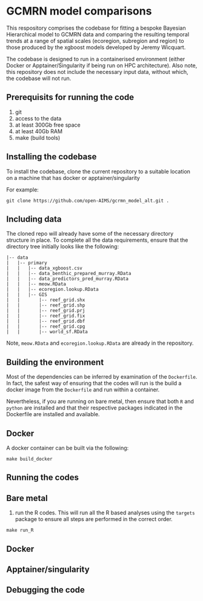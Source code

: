 GCMRN model comparisons
=======================================================

This respository comprises the codebase for fitting a bespoke Bayesian
Hierarchical model to GCMRN data and comparing the resulting temporal
trends at a range of spatial scales (ecoregion, subregion and region)
to those produced by the xgboost models developed by Jeremy Wicquart.

The codebase is designed to run in a containerised environment (either
Docker or Apptainer/Singularity if being run on HPC architecture).
Also note, this repository does not include the necessary input data,
without which, the codebase will not run.

## Prerequisits for running the code

1. git
2. access to the data
3. at least 300Gb free space
4. at least 40Gb RAM
5. make (build tools)

## Installing the codebase

To install the codebase, clone the current repository to a suitable
location on a machine that has docker or apptainer/singularity

For example:

```
git clone https://github.com/open-AIMS/gcrmn_model_alt.git .
```

## Including data

The cloned repo will already have some of the necessary directory
structure in place.  To complete all the data requirements, ensure
that the directory tree initially looks like the following:

```
|-- data
|   |-- primary
|   |   |-- data_xgboost.csv
|   |   |-- data_benthic_prepared_murray.RData
|   |   |-- data_predictors_pred_murray.RData
|   |   |-- meow.RData
|   |   |-- ecoregion.lookup.RData
|   |   |-- GIS
|   |       |-- reef_grid.shx
|   |       |-- reef_grid.shp
|   |       |-- reef_grid.prj
|   |       |-- reef_grid.fix
|   |       |-- reef_grid.dbf
|   |       |-- reef_grid.cpg
|   |       |-- world_sf.RData
```

Note, `meow.RData` and `ecoregion.lookup.RData` are already in the
repository.

## Building the environment

Most of the dependencies can be inferred by examination of the
`Dockerfile`. In fact, the safest way of ensuring that the codes will
run is the build a docker image from the `Dockerfile` and run within a
container.

Nevertheless, if you are running on bare metal, then ensure that both
`R` and `python` are installed and that their respective packages
indicated in the Dockerfile are installed and available.

## Docker

A docker container can be built via the following:

```
make build_docker
```

## Running the codes


## Bare metal

1. run the R codes.  This will run all the R based analyses using the
   `targets` package to ensure all steps are performed in the correct
   order.

```
make run_R
```


## Docker

## Apptainer/singularity


## Debugging the code
